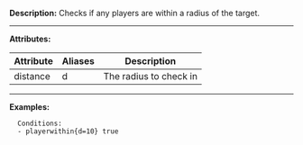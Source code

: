 **Description:** Checks if any players are within a radius of the target.

---

**Attributes:**

| Attribute | Aliases        | Description               |
| --------- | -------------  | ------------------------- |
| distance| d| The radius to check in |

---

**Examples:**

```
  Conditions:
  - playerwithin{d=10} true
```
